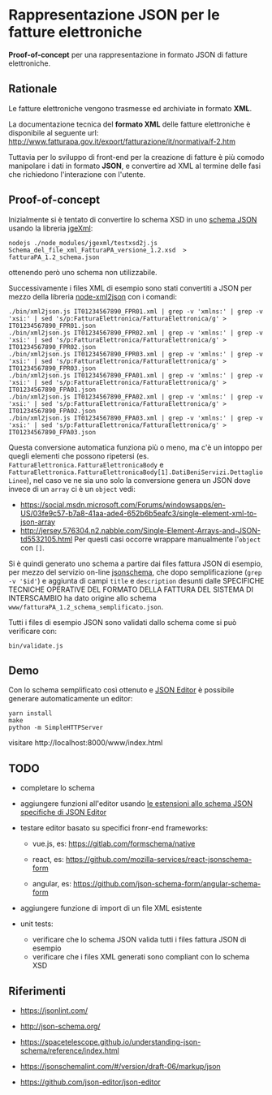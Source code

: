 # Rappresentazione JSON per le fatture elettroniche

**Proof-of-concept** per una rappresentazione in formato JSON di fatture elettroniche.

## Rationale

Le fatture elettroniche vengono trasmesse ed archiviate in formato **XML**.

La documentazione tecnica del **formato XML** delle fatture elettroniche è disponibile al seguente url: http://www.fatturapa.gov.it/export/fatturazione/it/normativa/f-2.htm

Tuttavia per lo sviluppo di front-end per la creazione di fatture è più comodo manipolare i dati in formato **JSON**, e convertire ad XML al termine delle fasi che richiedono l'interazione con l'utente.

## Proof-of-concept

Inizialmente si è tentato di convertire lo schema XSD in uno [schema JSON](http://json-schema.org/) usando la libreria [jgeXml](https://github.com/Mermade/jgeXml):
```
nodejs ./node_modules/jgexml/testxsd2j.js Schema_del_file_xml_FatturaPA_versione_1.2.xsd  > fatturaPA_1.2_schema.json
```
ottenendo però uno schema non utilizzabile.

Successivamente i files XML di esempio sono stati convertiti a JSON per mezzo della libreria [node-xml2json](https://github.com/buglabs/node-xml2json) con i comandi:
```
./bin/xml2json.js IT01234567890_FPR01.xml | grep -v 'xmlns:' | grep -v 'xsi:' | sed 's/p:FatturaElettronica/FatturaElettronica/g' > IT01234567890_FPR01.json
./bin/xml2json.js IT01234567890_FPR02.xml | grep -v 'xmlns:' | grep -v 'xsi:' | sed 's/p:FatturaElettronica/FatturaElettronica/g' > IT01234567890_FPR02.json
./bin/xml2json.js IT01234567890_FPR03.xml | grep -v 'xmlns:' | grep -v 'xsi:' | sed 's/p:FatturaElettronica/FatturaElettronica/g' > IT01234567890_FPR03.json
./bin/xml2json.js IT01234567890_FPA01.xml | grep -v 'xmlns:' | grep -v 'xsi:' | sed 's/p:FatturaElettronica/FatturaElettronica/g' > IT01234567890_FPA01.json
./bin/xml2json.js IT01234567890_FPA02.xml | grep -v 'xmlns:' | grep -v 'xsi:' | sed 's/p:FatturaElettronica/FatturaElettronica/g' > IT01234567890_FPA02.json
./bin/xml2json.js IT01234567890_FPA03.xml | grep -v 'xmlns:' | grep -v 'xsi:' | sed 's/p:FatturaElettronica/FatturaElettronica/g' > IT01234567890_FPA03.json
```

Questa conversione automatica funziona più o meno, ma c'è un intoppo per quegli elementi che possono ripetersi (es. `FatturaElettronica.FatturaElettronicaBody` e `FatturaElettronica.FatturaElettronicaBody[1].DatiBeniServizi.DettaglioLinee`), nel caso ve ne sia uno solo la conversione genera un JSON dove invece di un `array` ci è un `object` vedi:
- https://social.msdn.microsoft.com/Forums/windowsapps/en-US/03fe9c57-b7a8-41aa-ade4-652b6b5eafc3/single-element-xml-to-json-array
- http://jersey.576304.n2.nabble.com/Single-Element-Arrays-and-JSON-td5532105.html
Per questi casi occorre wrappare manualmente l'`object` con `[]`.

Si è quindi generato uno schema a partire dai files fattura JSON di esempio, per mezzo del servizio on-line [jsonschema](https://www.jsonschema.net/), che dopo semplificazione (`grep -v '$id'`) e aggiunta di campi `title` e `description` desunti dalle SPECIFICHE TECNICHE OPERATIVE DEL FORMATO DELLA FATTURA DEL SISTEMA DI INTERSCAMBIO ha dato origine allo schema `www/fatturaPA_1.2_schema_semplificato.json`.

Tutti i files di esempio JSON sono validati dallo schema come si può verificare con:
```
bin/validate.js
```

## Demo

Con lo schema semplificato così ottenuto e [JSON Editor](https://github.com/json-editor/json-editor) è possibile generare automaticamente un editor:

```
yarn install
make
python -m SimpleHTTPServer
```
visitare http://localhost:8000/www/index.html

## TODO

- completare lo schema

- aggiungere funzioni all'editor usando [le estensioni allo schema JSON specifiche di JSON Editor](https://github.com/json-editor/json-editor#json-schema-support)

- testare editor basato su specifici fronr-end frameworks:

  - vue.js, es: https://gitlab.com/formschema/native

  - react, es: https://github.com/mozilla-services/react-jsonschema-form

  - angular, es: https://github.com/json-schema-form/angular-schema-form

- aggiungere funzione di import di un file XML esistente

- unit tests:
  - verificare che lo schema JSON valida tutti i files fattura JSON di esempio
  - verificare che i files XML generati sono compliant con lo schema XSD

## Riferimenti

- https://jsonlint.com/

- http://json-schema.org/

- https://spacetelescope.github.io/understanding-json-schema/reference/index.html

- https://jsonschemalint.com/#/version/draft-06/markup/json

- https://github.com/json-editor/json-editor
